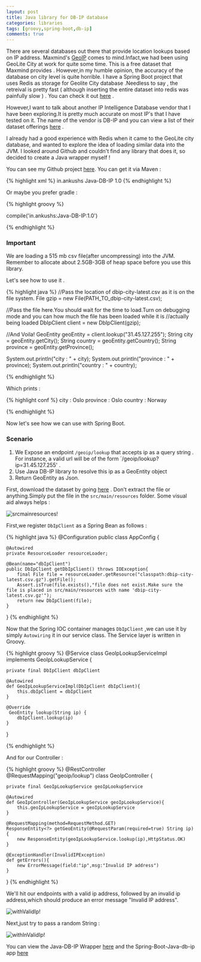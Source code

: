 ```yaml
---
layout: post
title: Java library for DB-IP database
categories: libraries
tags: [groovy,spring-boot,db-ip]
comments: true
---
```

There are several databases out there that provide location lookups based on IP address. Maxmind's [GeoIP](https://www.maxmind.com/en/locate-my-ip-address)
comes to mind.Infact,we had been using GeoLite City	 at work for quite some time. This is a free dataset that Maxmind provides . However,in my humble opinion, the accuracy of the database on city level is quite horrible. I have a Spring Boot project that uses Redis as storage for Geolite City database .Needless to say , the retreival is pretty fast ( although inserting the entire dataset into redis was painfully slow ) . You can check it out [here](https://github.com/ankushs92/Spring-Boot-GeoIP-Redis) .

However,I want to talk about another IP Intelligence Database vendor that I have been exploring.It is pretty much accurate on most IP's that I have tested on it. The name of the vendor is DB-IP and you can view a list of their dataset offerings [here](https://db-ip.com/db/) .

I already had a good experience with Redis when it came to the GeoLite city database, and wanted to explore the idea of loading similar data into the JVM.
I looked around Github and couldn't find any library that does it, so decided to create a Java wrapper myself !

You can see my Github project [here](https://github.com/ankushs92/Java-DB-IP). You can get it via Maven :

{% highlight xml %}
<dependency>
      <groupId>in.ankushs</groupId>
      <artifactId>Java-DB-IP</artifactId>
      <version>1.0</version> 
</dependency>
{% endhighlight %}

Or maybe you prefer gradle :

{% highlight groovy %}

compile('in.ankushs:Java-DB-IP:1.0')

{% endhighlight %}

### Important 
We are loading a 515 mb csv file(after uncompressing) into the JVM. Remember to allocate about 2.5GB-3GB of heap space before you use this library.

Let's see how to use it .

{% highlight java %}
//Pass the location of dbip-city-latest.csv as it is on the file system.
File gzip = new File(PATH_TO_dbip-city-latest.csv);

//Pass the file here.You should wait for the time to load.Turn on debugging mode and you can how much the file has been loaded while it is 
//actually being loaded
DbIpClient client = new DbIpClient(gzip);

//And Voila!
GeoEntity geoEntity = client.lookup("31.45.127.255");
String city = geoEntity.getCity();
String country = geoEntity.getCountry();
String province = geoEntity.getProvince();

System.out.println("city : " + city);
System.out.println("province : " + province);
System.out.println("country : " + country);

{% endhighlight %}

Which prints :

{% highlight conf %}
city : Oslo
province : Oslo
country : Norway

{% endhighlight %}

Now let's see how we can use with Spring Boot.

### Scenario

1. We Expose an endpoint `/geoip/lookup` that accepts ip as a query string . For instance, a valid url will be of the form `/geoip/lookup?ip=31.45.127.255' .
2. Use Java DB-IP library to resolve this ip as a GeoEntity object
3. Return GeoEntity as Json.

First, download the dataset by going [here](https://db-ip.com/db/download/city) . Don't extract the file or anything.Simply put the file in the
`src/main/resources` folder. Some visual aid always helps :

![srcmainresources!](https://cloud.githubusercontent.com/assets/7692552/15226429/4816e034-18a0-11e6-8f2c-339d82c2f46d.png "srcmainresources")


First,we register `DbIpClient` as a Spring Bean as follows :

{% highlight java %}
@Configuration
public class AppConfig {
	
	@Autowired
	private ResourceLoader resourceLoader;
	
	@Bean(name="dbIpClient")
	public DbIpClient getDbIpClient() throws IOException{
		final File file = resourceLoader.getResource("classpath:dbip-city-latest.csv.gz").getFile();
		Assert.isTrue(file.exists(),"file does not exist.Make sure the file is placed in src/main/resources with name 'dbip-city-latest.csv.gz'");
		return new DbIpClient(file);
	}
	
}
{% endhighlight %} 

Now that the Spring IOC container manages `DbIpClient` ,we can use it by simply `Autowiring` it in our service class.
The Service layer is written in Groovy.

{% highlight groovy %}
@Service
class GeoIpLookupServiceImpl implements GeoIpLookupService {
	
	private final DbIpClient dbIpClient
	
	@Autowired
	def GeoIpLookupServiceImpl(DbIpClient dbIpClient){
		this.dbIpClient = dbIpClient
	}
	
	@Override
	 GeoEntity lookup(String ip) {
		dbIpClient.lookup(ip)
	}
}

{% endhighlight %}

And for our Controller :

{% highlight groovy %}
@RestController
@RequestMapping("geoip/lookup")
class GeoIpController {

	private final GeoIpLookupService geoIpLookupService
	
	@Autowired
	def GeoIpController(GeoIpLookupService geoIpLookupService){
		this.geoIpLookupService = geoIpLookupService
	}

	@RequestMapping(method=RequestMethod.GET)
	ResponseEntity<?> getGeoEntity(@RequestParam(required=true) String ip){
		new ResponseEntity(geoIpLookupService.lookup(ip),HttpStatus.OK)
	}
	
	@ExceptionHandler(InvalidIPException)
	def getErrors(){
		new ErrorMessage(field:"ip",msg:"Invalid IP address")
	}
}
{% endhighlight %}


We'll hit our endpoints with a valid ip address, followed by an invalid ip address,which should produce an error message "Invalid IP address".

![withValidIp!](https://cloud.githubusercontent.com/assets/7692552/15226886/544e4764-18a2-11e6-9b1c-3dfb0699d55b.png "withValidIp")

Next,just try to pass a random String : 

![withInValidIp!](https://cloud.githubusercontent.com/assets/7692552/15226887/556a9706-18a2-11e6-9828-89b79109a27c.png "withInValidIp")

You can view the Java-DB-IP Wrapper [here](https://github.com/ankushs92/Java-DB-IP) and the Spring-Boot-Java-db-ip app [here](https://github.com/ankushs92/Spring-Boot-DB-IP)

